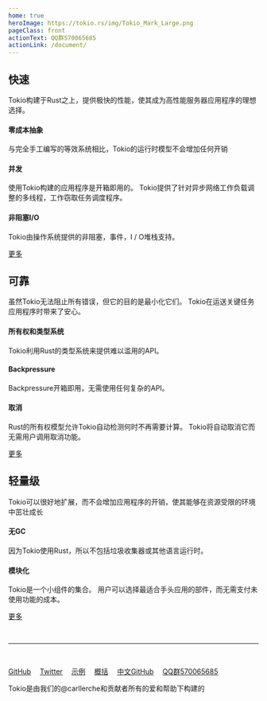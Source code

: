 ```yaml
---
home: true
heroImage: https://tokio.rs/img/Tokio_Mark_Large.png
pageClass: front
actionText: QQ群570065685
actionLink: /document/
---
```


<div class="features">
  <div class="feature">
    <h2>快速</h2>
    <p>Tokio构建于Rust之上，提供极快的性能，使其成为高性能服务器应用程序的理想选择。</p>
    <div>
        <h4>零成本抽象</h4>
        <p>与完全手工编写的等效系统相比，Tokio的运行时模型不会增加任何开销</p>
        <h4>并发</h4>
        <p>使用Tokio构建的应用程序是开箱即用的。 Tokio提供了针对异步网络工作负载调整的多线程，工作窃取任务调度程序。</p>
        <h4>非阻塞I/O</h4>
        <p>Tokio由操作系统提供的非阻塞，事件，I / O堆栈支持。</p>
    </div>
    <div><a href="https://tokio-zh.github.io/document/#%E5%BF%AB%E9%80%9F">更多</a></div>
  </div>
  <div class="feature">
    <h2>可靠</h2>
    <p>虽然Tokio无法阻止所有错误，但它的目的是最小化它们。 Tokio在运送关键任务应用程序时带来了安心。</p>
    <div>
        <h4>所有权和类型系统</h4>
        <p>Tokio利用Rust的类型系统来提供难以滥用的API。</p>
        <h4>Backpressure</h4>
        <p>Backpressure开箱即用，无需使用任何复杂的API。</p>
        <h4>取消</h4>
        <p>Rust的所有权模型允许Tokio自动检测何时不再需要计算。 Tokio将自动取消它而无需用户调用取消功能。</p>
    </div>
    <div><a href="https://tokio-zh.github.io/document/#%E5%8F%AF%E9%9D%A0">更多</a></div>
  </div>
  <div class="feature">
    <h2>轻量级</h2>
    <p>Tokio可以很好地扩展，而不会增加应用程序的开销，使其能够在资源受限的环境中茁壮成长</p>
    <div>
        <h4>无GC</h4>
        <p>因为Tokio使用Rust，所以不包括垃圾收集器或其他语言运行时。</p>
        <h4>模块化</h4>
        <p>Tokio是一个小组件的集合。 用户可以选择最适合手头应用的部件，而无需支付未使用功能的成本。</p>
    </div>
    <div><a href="https://tokio-zh.github.io/document/#%E8%BD%BB%E9%87%8F%E7%BA%A7">更多</a></div>
  </div>
</div>

<br><hr><br>

<div>
    <a href="https://github.com/tokio-rs/tokio" target="_black">GitHub</a>&emsp;
    <a href="https://twitter.com/tokio_rs" target="_black">Twitter</a>&emsp;
    <a href="https://github.com/tokio-rs/tokio/tree/master/examples" target="_black">示例</a>&emsp;
    <a href="https://tokio-zh.github.io/document" target="_black">概括</a>&emsp;
    <a href="https://github.com/tokio-zh" target="_black">中文GitHub</a>&emsp;
    <a href="#">QQ群570065685</a>
</div>

<p>Tokio是由我们的@carllerche和贡献者所有的爱和帮助下构建的</p>
<br>
